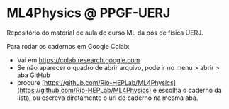 # ML4Physics @ PPGF-UERJ
Repositório do material de aula do curso ML da pós de física UERJ.


Para rodar os cadernos em Google Colab:

* Vai em https://colab.research.google.com
* Se não aparecer o quadro de abrir arquivo, pode ir no menu > abrir > aba GitHub 
* procure [https://github.com/Rio-HEPLab/ML4Physics](https://github.com/Rio-HEPLab/ML4Physics) e escolha o caderno da lista, ou escreva diretamente o url do caderno na mesma aba.

